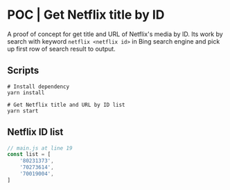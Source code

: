 # POC | Get Netflix title by ID

A proof of concept for get title and URL of Netflix's media by ID. Its work by search with
keyword ```netflix <netflix id>``` in Bing search engine and pick up first row of search result to output.

## Scripts

```shell
# Install dependency
yarn install

# Get Netflix title and URL by ID list
yarn start
```

## Netflix ID list

```javascript
// main.js at line 19
const list = [
    '80231373',
    '70273614',
    '70019004',
]
```
